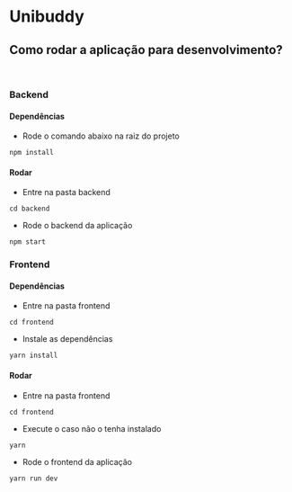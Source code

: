 # Unibuddy

## Como rodar a aplicação para desenvolvimento?
&nbsp;

### Backend
#### Dependências

- Rode o comando abaixo na raiz do projeto

```shell
npm install
```

#### Rodar

- Entre na pasta backend

```shell
cd backend
```

- Rode o backend da aplicação

```shell
npm start
```

### Frontend
#### Dependências

- Entre na pasta frontend

```shell
cd frontend
```

- Instale as dependências

```shell
yarn install
```

#### Rodar

- Entre na pasta frontend

```shell
cd frontend
```

- Execute o  caso não o tenha instalado

```shell
yarn
```

- Rode o frontend da aplicação

```shell
yarn run dev
```
